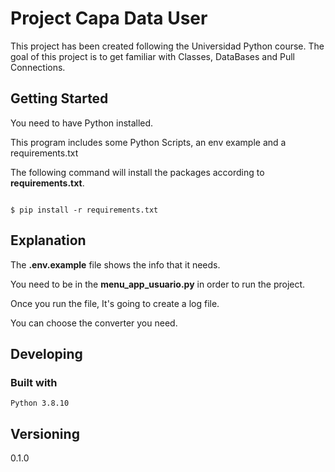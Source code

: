 # Project Capa Data User

This project has been created following the Universidad Python course.
The goal of this project is to get familiar with Classes, DataBases and Pull Connections.

## Getting Started

You need to have Python installed.

This program includes some Python Scripts, an env example and a requirements.txt

The following command will install the packages according to **requirements.txt**.

```shell

$ pip install -r requirements.txt

```

## Explanation

The **.env.example** file shows the info that it needs.

You need to be in the **menu_app_usuario.py** in order to run the project.

Once you run the file, It's going to create a log file.

You can choose the converter you need.

## Developing

### Built with

```shell
Python 3.8.10
```
## Versioning
0.1.0
